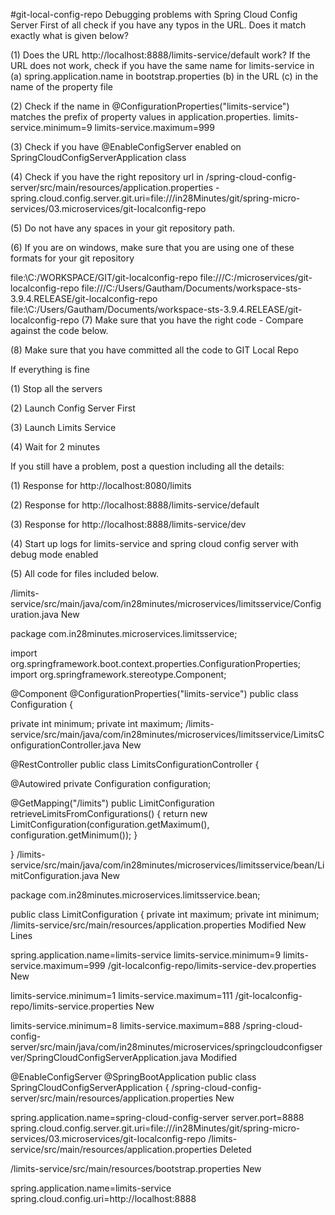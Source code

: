 #git-local-config-repo
Debugging problems with Spring Cloud Config Server
First of all check if you have any typos in the URL. Does it match exactly what is given below?

(1) Does the URL http://localhost:8888/limits-service/default work? If the URL does not work, check if you have the same name for limits-service in (a) spring.application.name in bootstrap.properties (b) in the URL (c) in the name of the property file

(2) Check if the name in @ConfigurationProperties("limits-service") matches the prefix of property values in application.properties. limits-service.minimum=9 limits-service.maximum=999

(3) Check if you have @EnableConfigServer enabled on SpringCloudConfigServerApplication class

(4) Check if you have the right repository url in /spring-cloud-config-server/src/main/resources/application.properties - spring.cloud.config.server.git.uri=file:///in28Minutes/git/spring-micro-services/03.microservices/git-localconfig-repo

(5) Do not have any spaces in your git repository path.

(6) If you are on windows, make sure that you are using one of these formats for your git repository

 file:\\C:/WORKSPACE/GIT/git-localconfig-repo
 file:///C:/microservices/git-localconfig-repo
file:///C:/Users/Gautham/Documents/workspace-sts-3.9.4.RELEASE/git-localconfig-repo
file:\\C:/Users/Gautham/Documents/workspace-sts-3.9.4.RELEASE/git-localconfig-repo
(7) Make sure that you have the right code - Compare against the code below.

(8) Make sure that you have committed all the code to GIT Local Repo

If everything is fine

(1) Stop all the servers

(2) Launch Config Server First

(3) Launch Limits Service

(4) Wait for 2 minutes

If you still have a problem, post a question including all the details:

(1) Response for http://localhost:8080/limits

(2) Response for http://localhost:8888/limits-service/default

(3) Response for http://localhost:8888/limits-service/dev

(4) Start up logs for limits-service and spring cloud config server with debug mode enabled

(5) All code for files included below.

/limits-service/src/main/java/com/in28minutes/microservices/limitsservice/Configuration.java New

package com.in28minutes.microservices.limitsservice;

import org.springframework.boot.context.properties.ConfigurationProperties;
import org.springframework.stereotype.Component;

@Component
@ConfigurationProperties("limits-service")
public class Configuration {
  
  private int minimum;
  private int maximum;
/limits-service/src/main/java/com/in28minutes/microservices/limitsservice/LimitsConfigurationController.java New

@RestController
public class LimitsConfigurationController {

  @Autowired
  private Configuration configuration;

  @GetMapping("/limits")
  public LimitConfiguration retrieveLimitsFromConfigurations() {
    return new LimitConfiguration(configuration.getMaximum(), 
        configuration.getMinimum());
  }

}
/limits-service/src/main/java/com/in28minutes/microservices/limitsservice/bean/LimitConfiguration.java New

package com.in28minutes.microservices.limitsservice.bean;

public class LimitConfiguration {
  private int maximum;
  private int minimum;
/limits-service/src/main/resources/application.properties Modified New Lines

spring.application.name=limits-service
limits-service.minimum=9
limits-service.maximum=999
/git-localconfig-repo/limits-service-dev.properties New

limits-service.minimum=1
limits-service.maximum=111
/git-localconfig-repo/limits-service.properties New

limits-service.minimum=8
limits-service.maximum=888
/spring-cloud-config-server/src/main/java/com/in28minutes/microservices/springcloudconfigserver/SpringCloudConfigServerApplication.java Modified

@EnableConfigServer
@SpringBootApplication
public class SpringCloudConfigServerApplication {
/spring-cloud-config-server/src/main/resources/application.properties New

spring.application.name=spring-cloud-config-server
server.port=8888
spring.cloud.config.server.git.uri=file:///in28Minutes/git/spring-micro-services/03.microservices/git-localconfig-repo
/limits-service/src/main/resources/application.properties Deleted

/limits-service/src/main/resources/bootstrap.properties New

spring.application.name=limits-service
spring.cloud.config.uri=http://localhost:8888
